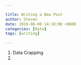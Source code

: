 ```yaml
---

title: Writing a New Post
author: Steven
date: 2019-08-08 14:10:00 +0800
categories: [Data]
tags: [writing]

---
```


1. Data Crapping
2. 